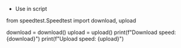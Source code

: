 - Use in script

from speedtest.Speedtest import download, upload

download = download()
upload = upload()
print(f"Download speed: {download}")
print(f"Upload speed: {upload}")